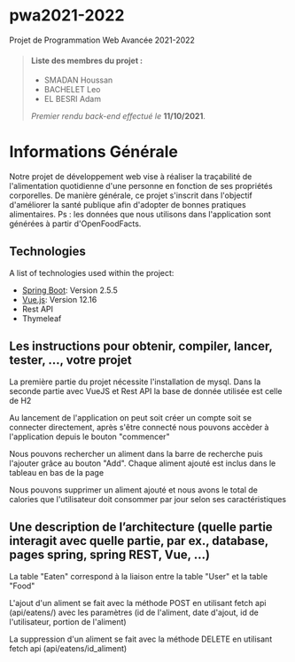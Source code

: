 # pwa2021-2022
Projet de Programmation Web Avancée 2021-2022

> #### Liste des membres du projet :
>
> - SMADAN Houssan
> - BACHELET Leo
> - EL BESRI Adam
>
>  *Premier rendu back-end effectué le* **11/10/2021**.

# Informations Générale

Notre projet de développement web vise à réaliser la traçabilité de l'alimentation quotidienne d'une personne en fonction de ses propriétés corporelles.
De manière générale, ce projet s'inscrit dans l'objectif d'améliorer la santé publique afin d'adopter de bonnes pratiques alimentaires.
Ps : les données que nous utilisons dans l'application sont générées à partir d'OpenFoodFacts.

## Technologies

A list of technologies used within the project:

- [Spring Boot](https://spring.io/): Version 2.5.5
- [Vue.js](https://012.vuejs.org/): Version 12.16
- Rest API
- Thymeleaf

## Les instructions pour obtenir, compiler, lancer, tester, …, votre projet

<p>La première partie du projet nécessite l'installation de mysql. Dans la seconde partie avec VueJS et Rest API la base de donnée utilisée est celle de H2</p>
<p>Au lancement de l'application on peut soit créer un compte soit se connecter directement, après s'être connecté nous pouvons accèder à l'application depuis le bouton "commencer"</p>
<p>Nous pouvons rechercher un aliment dans la barre de recherche puis l'ajouter grâce au bouton "Add". Chaque aliment ajouté est inclus dans le tableau en bas de la page</p>
<p>Nous pouvons supprimer un aliment ajouté et nous avons le total de calories que l'utilisateur doit consommer par jour selon ses caractéristiques</p>

## Une description de l’architecture (quelle partie interagit avec quelle partie, par ex., database, pages spring, spring REST, Vue, …)

La table "Eaten" correspond à la liaison entre la table "User" et la table "Food"

<p>L'ajout d'un aliment se fait avec la méthode POST en utilisant fetch api (api/eatens/) avec les paramètres (id de l'aliment, date d'ajout, id de l'utilisateur, portion de l'aliment) </p>
<p>La suppression d'un aliment se fait avec la méthode DELETE en utilisant fetch api (api/eatens/id_aliment)</p>

